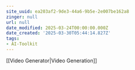 ```yaml
---
site_uuid: ea203af2-9de3-44a6-9b5e-2e007be162a8
zinger: null
url: null
date_modified: 2025-03-24T00:00:00.000Z
date_created: '2025-03-30T05:44:14.827Z'
tags:
- AI-Toolkit
---
```




[[Video Generator|Video Generation]]
